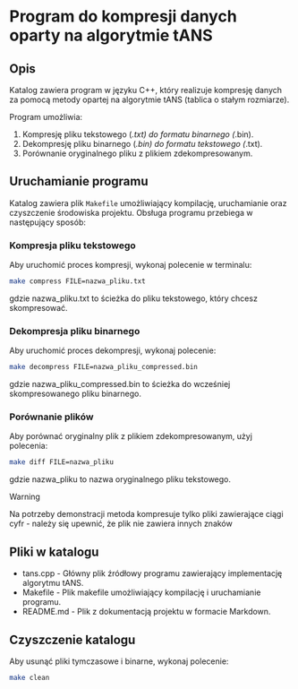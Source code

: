 # **Program do kompresji danych oparty na algorytmie tANS**

## **Opis**
Katalog zawiera program w języku C++, który realizuje kompresję danych za pomocą metody opartej na algorytmie tANS (tablica o stałym rozmiarze).

Program umożliwia:
1. Kompresję pliku tekstowego (*.txt) do formatu binarnego (*.bin).
2. Dekompresję pliku binarnego (*.bin) do formatu tekstowego (*.txt).
3. Porównanie oryginalnego pliku z plikiem zdekompresowanym.

## **Uruchamianie programu**

Katalog zawiera plik `Makefile` umożliwiający kompilację, uruchamianie oraz czyszczenie środowiska projektu. Obsługa programu przebiega w następujący sposób:

### **Kompresja pliku tekstowego**
Aby uruchomić proces kompresji, wykonaj polecenie w terminalu:
```bash
make compress FILE=nazwa_pliku.txt
```
gdzie nazwa_pliku.txt to ścieżka do pliku tekstowego, który chcesz skompresować.

### **Dekompresja pliku binarnego**

Aby uruchomić proces dekompresji, wykonaj polecenie:
```bash
make decompress FILE=nazwa_pliku_compressed.bin
```
gdzie nazwa_pliku_compressed.bin to ścieżka do wcześniej skompresowanego pliku binarnego.

### **Porównanie plików**
Aby porównać oryginalny plik z plikiem zdekompresowanym, użyj polecenia:
```bash
make diff FILE=nazwa_pliku
```
gdzie nazwa_pliku to nazwa oryginalnego pliku tekstowego.



> [!WARNING]
> Na potrzeby demonstracji metoda kompresuje tylko pliki zawierające ciągi cyfr - należy się upewnić, że plik nie zawiera innych znaków



## **Pliki w katalogu**

* tans.cpp - Główny plik źródłowy programu zawierający implementację algorytmu tANS.
* Makefile - Plik makefile umożliwiający kompilację i uruchamianie programu.
* README.md - Plik z dokumentacją projektu w formacie Markdown.


## **Czyszczenie katalogu**

Aby usunąć pliki tymczasowe i binarne, wykonaj polecenie:
``` bash
make clean
```